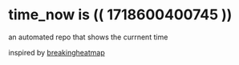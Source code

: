 # time_now is (( 1718600400745 ))

an automated repo that shows the currnent time

inspired by [breakingheatmap](https://github.com/breakingheatmap/breakingheatmap)